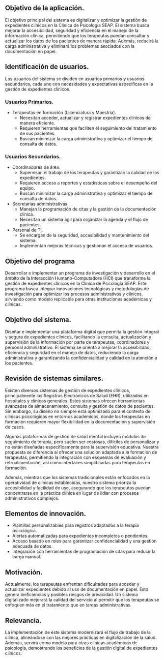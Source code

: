 <html>
  <body>
    <h2>Objetivo de la aplicación.</h2>
<p>El objetivo principal del sistema es digitalizar y optimizar la gestión de expedientes clínicos en la Clínica de Psicología SEAP. El sistema busca mejorar la accesibilidad, seguridad y eficiencia en el manejo de la información clínica, permitiendo que los terapeutas puedan consultar y actualizar los datos de los pacientes de manera rápida. Además, reducirá la carga administrativa y eliminará los problemas asociados con la documentación en papel.</p>

<h2>Identificación de usuarios.</h2>
<p>Los usuarios del sistema se dividen en usuarios primarios y usuarios secundarios, cada uno con necesidades y expectativas específicas en la gestión de expedientes clínicos.</p>
<h3>Usuarios Primarios.</h3>
<ul>
  <li>Terapeutas en formación (Licenciatura y Maestría).
    <ul>
      <li>Necesitan acceder, actualizar y registrar expedientes clínicos de manera eficiente.</li>
      <li>Requieren herramientas que faciliten el seguimiento del tratamiento de sus pacientes.</li>
      <li>Buscan minimizar la carga administrativa y optimizar el tiempo de consulta de datos.</li>
    </ul>
  </li>
</ul>
<h3>Usuarios Secundarios.</h3>
<ul>
  <li>Coordinadores de área.
    <ul>
      <li>Supervisan el trabajo de los terapeutas y garantizan la calidad de los expedientes.</li>
      <li>Requieren acceso a reportes y estadísticas sobre el desempeño del equipo.</li>
      <li>Buscan minimizar la carga administrativa y optimizar el tiempo de consulta de datos.</li>
    </ul>
  </li>
  <li>Secretarias administrativas.
    <ul>
      <li>Manejan la programación de citas y la gestión de la documentación clínica.</li>
      <li>Necesitan un sistema ágil para organizar la agenda y el flujo de pacientes.</li>
    </ul>
  </li>
  <li>Personal de TI.
    <ul>
      <li>Se encargan de la seguridad, accesibilidad y mantenimiento del sistema.</li>
      <li>Implementan mejoras técnicas y gestionan el acceso de usuarios.</li>
    </ul>
  </li>
</ul>

<h2>Objetivo del programa</h2>
<p>Desarrollar e implementar un programa de investigación y desarrollo en el ámbito de la Interacción Humano-Computadora (HCI) que transforme la gestión de expedientes clínicos en la Clínica de Psicología SEAP. Este programa busca integrar innovaciones tecnológicas y metodologías de investigación para optimizar los procesos administrativos y clínicos, sirviendo como modelo replicable para otras instituciones académicas y clínicas.</p>

<h2>Objetivo del sistema.</h2>
<p>Diseñar e implementar una plataforma digital que permita la gestión integral y segura de expedientes clínicos, facilitando la consulta, actualización y supervisión de la información por parte de terapeutas, coordinadores y personal administrativo. El sistema se orienta a mejorar la accesibilidad, eficiencia y seguridad en el manejo de datos, reduciendo la carga administrativa y garantizando la confidencialidad y calidad en la atención a los pacientes.</p>

<h2>Revisión de sistemas similares.</h2>
<p>Existen diversos sistemas de gestión de expedientes clínicos, principalmente los Registros Electrónicos de Salud (EHR), utilizados en hospitales y clínicas generales. Estos sistemas ofrecen herramientas avanzadas de almacenamiento, consulta y gestión de datos de pacientes. Sin embargo, su diseño no siempre está optimizado para el contexto de clínicas psicológicas en entornos académicos, donde los terapeutas en formación requieren mayor flexibilidad en la documentación y supervisión de casos.</p>
<p>Algunas plataformas de gestión de salud mental incluyen módulos de seguimiento de terapia, pero suelen ser costosas, difíciles de personalizar y no están diseñadas específicamente para la supervisión educativa. Nuestra propuesta se diferencia al ofrecer una solución adaptada a la formación de terapeutas, permitiendo la integración con esquemas de evaluación y retroalimentación, así como interfaces simplificadas para terapeutas en formación.</p>
<p>Además, mientras que los sistemas tradicionales están enfocados en la operatividad de clínicas establecidas, nuestro sistema prioriza la accesibilidad y facilidad de uso, asegurando que los terapeutas puedan concentrarse en la práctica clínica en lugar de lidiar con procesos administrativos complejos.</p>

<h2>Elementos de innovación.</h2>
    <ul>
      <li>Plantillas personalizables para registros adaptados a la terapia psicológica.</li>
      <li>Alertas automatizadas para expedientes incompletos o pendientes.</li>
	    <li>Acceso basado en roles para garantizar confidencialidad y una gestión adecuada de datos.</li>
	    <li>Integración con herramientas de programación de citas para reducir la carga manual.</li>
    </ul>

<h2>Motivación.</h2>
<p>Actualmente, los terapeutas enfrentan dificultades para acceder y actualizar expedientes debido al uso de documentación en papel. Esto genera ineficiencias y posibles riesgos de privacidad. Un sistema digitalizado mejorará la calidad del servicio al permitir que los terapeutas se enfoquen más en el tratamiento que en tareas administrativas.</p>

<h2>Relevancia.</h2>
<p>La implementación de este sistema modernizará el flujo de trabajo de la clínica, alineándose con las mejores prácticas en digitalización de la salud. Además, servirá como modelo para otras clínicas académicas de psicología, demostrando los beneficios de la gestión digital de expedientes clínicos.</p>

  </body>
</html>
